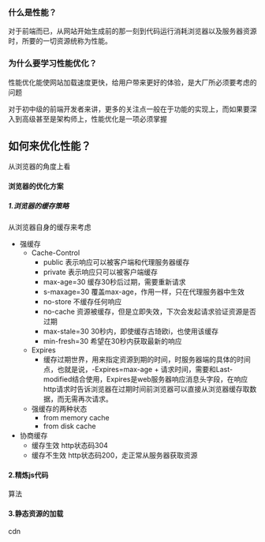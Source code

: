 ### 什么是性能？

对于前端而已，从网站开始生成前的那一刻到代码运行消耗浏览器以及服务器资源时，所要的一切资源统称为性能。

### 为什么要学习性能优化？

性能优化能使网站加载速度更快，给用户带来更好的体验，是大厂所必须要考虑的问题

对于初中级的前端开发者来讲，更多的关注点一般在于功能的实现上，而如果要深入到高级甚至是架构师上，性能优化是一项必须掌握

## 如何来优化性能？

从浏览器的角度上看

#### 浏览器的优化方案

##### 1.浏览器的缓存策略

从浏览器自身的缓存来考虑

- 强缓存
  - Cache-Control
    - public 表示响应可以被客户端和代理服务器缓存
    - private 表示响应只可以被客户端缓存
    - max-age=30 缓存30秒后过期，需要重新请求
    - s-maxage=30 覆盖max-age，作用一样，只在代理服务器中生效
    - no-store 不缓存任何响应
    - no-cache 资源被缓存，但是立即失效，下次会发起请求验证资源是否过期
    - max-stale=30 30秒内，即使缓存古琦欧i，也使用该缓存
    - min-fresh=30 希望在30秒内获取最新的响应
  - Expires
    - 缓存过期世界，用来指定资源到期的时间，时服务器端的具体的时间点，也就是说，-Expires=max-age + 请求时间，需要和Last-modified结合使用，Expires是web服务器响应消息头字段，在响应http请求时告诉浏览器在过期时间前浏览器可以直接从浏览器缓存取数据，而无需再次请求。
  - 强缓存的两种状态
    - from memory cache
    - from disk cache
- 协商缓存
  - 缓存生效 http状态码304
  - 缓存不生效 http状态码200，走正常从服务器获取资源

#### 2.精炼js代码

算法

#### 3.静态资源的加载

cdn
